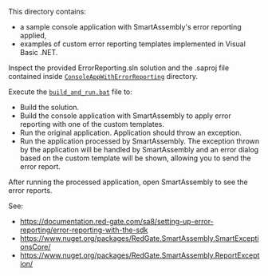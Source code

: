 This directory contains:
- a sample console application with SmartAssembly's error reporting applied,
- examples of custom error reporting templates implemented in Visual Basic .NET.

Inspect the provided ErrorReporting.sln solution and the .saproj file contained inside [`ConsoleAppWithErrorReporting`](./ConsoleAppWithErrorReporting) directory.

Execute the [`build_and_run.bat`](./build_and_run.bat) file to:
- Build the solution.
- Build the console application with SmartAssembly to apply error reporting with one of the custom templates.
- Run the original application. Application should throw an exception.
- Run the application processed by SmartAssembly. The exception thrown by the application
  will be handled by SmartAssembly and an error dialog based on the custom template will be shown,
  allowing you to send the error report.

After running the processed application, open SmartAssembly to see the error reports.

See:
- https://documentation.red-gate.com/sa8/setting-up-error-reporting/error-reporting-with-the-sdk
- https://www.nuget.org/packages/RedGate.SmartAssembly.SmartExceptionsCore/
- https://www.nuget.org/packages/RedGate.SmartAssembly.ReportException/
